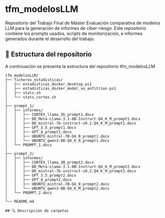 # tfm_modelosLLM
Repositorio del Trabajo Final de Máster Evaluación comparativa de modelos LLM para la generación de informes de ciber-riesgo. 
Este repositorio contiene los prompts usados, scripts de monitorización, e informes generados durante el desarrollo del trabajo.

## 📂 Estructura del repositorio
A continuación se presenta la estructura del repositorio tfm_modelosLLM
```text
tfm_modelosLLM/
├── ficheros_estadisticas/
│   ├── estadisticas_docker_desktop.ps1
│   ├── estadisticas_docker_model_so_anfitrion.ps1
│   ├── stats.sh
│   └── stats_cortex.sh
│
├── prompt_1/
│   ├── informes/
│   │   ├── CORTEX_llama_3b_prompt1.docx
│   │   ├── DD_Meta-Llama-3.1-8B-Instruct-Q4_K_M_prompt1.docx
│   │   ├── DD_mistral-7b-instruct-v0.2.Q4_K_M_prompt1.docx
│   │   ├── GPT_3.5_prompt1.docx
│   │   ├── GPT_4_prompt1.docx
│   │   ├── UBUNTU_mistral-7B-Q4_0_prompt1.docx
│   │   └── UBUNTU_qwen3-8B-Q4_K_0_prompt1.docx
│   └── PROMPT_1.docx
│
├── prompt_2/
│   ├── informes/
│   │   ├── CORTEX_llama_3B_prompt2.docx
│   │   ├── DD_Meta-Llama-3.1-8B-Instruct-Q4_K_M_prompt2.docx
│   │   ├── DD_mistral-7b-instruct-v0.2.Q4_K_M_prompt2.docx
│   │   ├── GPT_3.5_prompt2.docx
│   │   ├── GPT_4_prompt2.docx
│   │   ├── UBUNTU_mistral-7B-Q4_0_prompt2.docx
│   │   └── UBUNTU_qwen3-8B-Q4_K_M_prompt2.docx
│   └── PROMPT_2.docx
│
└── README.md

## 🔍 Descripción de carpetas

